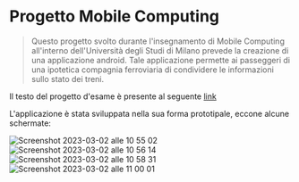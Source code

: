 #  Progetto Mobile Computing


>Questo progetto svolto durante l'insegnamento di Mobile Computing all'interno dell'Università degli Studi di Milano prevede la creazione di una applicazione android. Tale applicazione permette ai passeggeri di una ipotetica compagnia ferroviaria di condividere le informazioni sullo stato dei treni.

Il testo del progetto d'esame è presente al seguente [link](https://github.com/pietrobar/TreEst/blob/master/Progetto%20v1.2.pdf)

L'applicazione è stata sviluppata nella sua forma prototipale, eccone alcune schermate:

![Screenshot 2023-03-02 alle 10 55 02](https://user-images.githubusercontent.com/34039242/222399759-6b88e0ac-27e3-4696-af71-daae04f51150.jpg)
![Screenshot 2023-03-02 alle 10 56 14](https://user-images.githubusercontent.com/34039242/222399765-82b10e09-16ff-4449-b265-4ccec84d85f2.jpg)
![Screenshot 2023-03-02 alle 10 58 31](https://user-images.githubusercontent.com/34039242/222399776-3c8e901d-267b-4c7e-87a2-171dd08adfd3.jpg)
![Screenshot 2023-03-02 alle 11 00 01](https://user-images.githubusercontent.com/34039242/222399781-3b9a6c44-e29d-42bf-9c06-607a39e8cf89.jpg)
